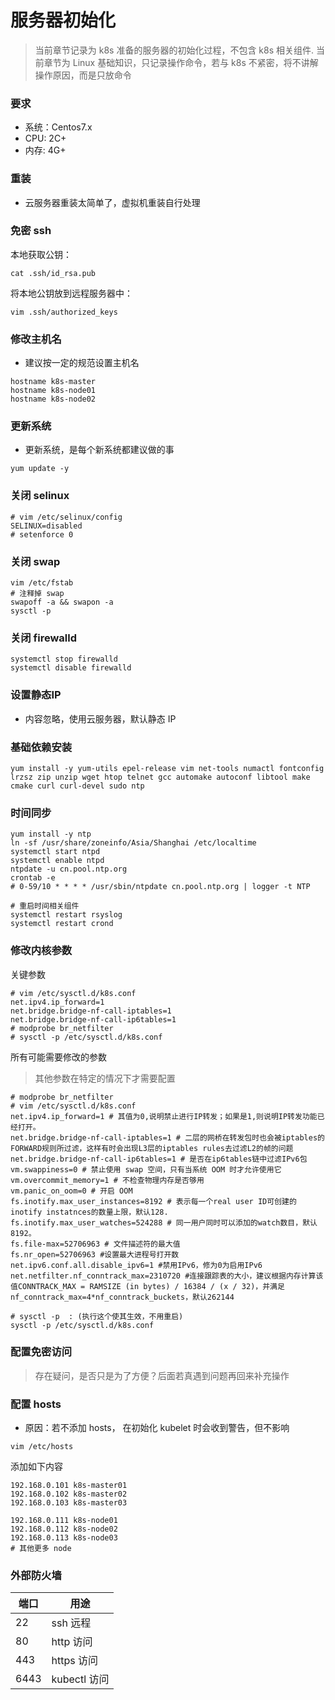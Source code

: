 # 服务器初始化

> 当前章节记录为 k8s 准备的服务器的初始化过程，不包含 k8s 相关组件.
> 当前章节为 Linux 基础知识，只记录操作命令，若与 k8s 不紧密，将不讲解操作原因，而是只放命令

### 要求
- 系统：Centos7.x
- CPU: 2C+
- 内存: 4G+

### 重装
- 云服务器重装太简单了，虚拟机重装自行处理

### 免密 ssh
本地获取公钥：
```shell
cat .ssh/id_rsa.pub
```
将本地公钥放到远程服务器中：
```shell
vim .ssh/authorized_keys
```

### 修改主机名
- 建议按一定的规范设置主机名
```shell
hostname k8s-master
hostname k8s-node01
hostname k8s-node02
```

### 更新系统
- 更新系统，是每个新系统都建议做的事
```shell
yum update -y
```

### 关闭 selinux
```shell
# vim /etc/selinux/config
SELINUX=disabled
# setenforce 0
```

### 关闭 swap
```shell
vim /etc/fstab
# 注释掉 swap
swapoff -a && swapon -a
sysctl -p
```

### 关闭 firewalld
```shell
systemctl stop firewalld
systemctl disable firewalld
```

### 设置静态IP
- 内容忽略，使用云服务器，默认静态 IP



### 基础依赖安装
```shell
yum install -y yum-utils epel-release vim net-tools numactl fontconfig lrzsz zip unzip wget htop telnet gcc automake autoconf libtool make cmake curl curl-devel sudo ntp
```

### 时间同步
```shell
yum install -y ntp
ln -sf /usr/share/zoneinfo/Asia/Shanghai /etc/localtime
systemctl start ntpd
systemctl enable ntpd
ntpdate -u cn.pool.ntp.org
crontab -e
# 0-59/10 * * * * /usr/sbin/ntpdate cn.pool.ntp.org | logger -t NTP

# 重启时间相关组件
systemctl restart rsyslog
systemctl restart crond
```


### 修改内核参数
关键参数
```shell
# vim /etc/sysctl.d/k8s.conf
net.ipv4.ip_forward=1
net.bridge.bridge-nf-call-iptables=1
net.bridge.bridge-nf-call-ip6tables=1
# modprobe br_netfilter
# sysctl -p /etc/sysctl.d/k8s.conf
```

所有可能需要修改的参数
> 其他参数在特定的情况下才需要配置
```shell
# modprobe br_netfilter
# vim /etc/sysctl.d/k8s.conf
net.ipv4.ip_forward=1 # 其值为0,说明禁止进行IP转发；如果是1,则说明IP转发功能已经打开。
net.bridge.bridge-nf-call-iptables=1 # 二层的网桥在转发包时也会被iptables的FORWARD规则所过滤，这样有时会出现L3层的iptables rules去过滤L2的帧的问题
net.bridge.bridge-nf-call-ip6tables=1 # 是否在ip6tables链中过滤IPv6包
vm.swappiness=0 # 禁止使用 swap 空间，只有当系统 OOM 时才允许使用它
vm.overcommit_memory=1 # 不检查物理内存是否够用
vm.panic_on_oom=0 # 开启 OOM
fs.inotify.max_user_instances=8192 # 表示每一个real user ID可创建的inotify instatnces的数量上限，默认128.
fs.inotify.max_user_watches=524288 # 同一用户同时可以添加的watch数目，默认8192。
fs.file-max=52706963 # 文件描述符的最大值
fs.nr_open=52706963 #设置最大进程号打开数
net.ipv6.conf.all.disable_ipv6=1 #禁用IPv6，修为0为启用IPv6
net.netfilter.nf_conntrack_max=2310720 #连接跟踪表的大小，建议根据内存计算该值CONNTRACK_MAX = RAMSIZE (in bytes) / 16384 / (x / 32)，并满足nf_conntrack_max=4*nf_conntrack_buckets，默认262144
```
```shell
# sysctl -p  : (执行这个使其生效，不用重启)
sysctl -p /etc/sysctl.d/k8s.conf
```


### 配置免密访问
> 存在疑问，是否只是为了方便？后面若真遇到问题再回来补充操作

### 配置 hosts
- 原因：若不添加 hosts， 在初始化 kubelet 时会收到警告，但不影响
```shell
vim /etc/hosts
```

添加如下内容
```shell
192.168.0.101 k8s-master01
192.168.0.102 k8s-master02
192.168.0.103 k8s-master03

192.168.0.111 k8s-node01
192.168.0.112 k8s-node02
192.168.0.113 k8s-node03
# 其他更多 node
```

### 外部防火墙
| 端口   | 用途         |
|------|------------|
| 22   | ssh 远程     |
| 80   | http 访问    |
| 443  | https 访问   |
| 6443 | kubectl 访问 |
